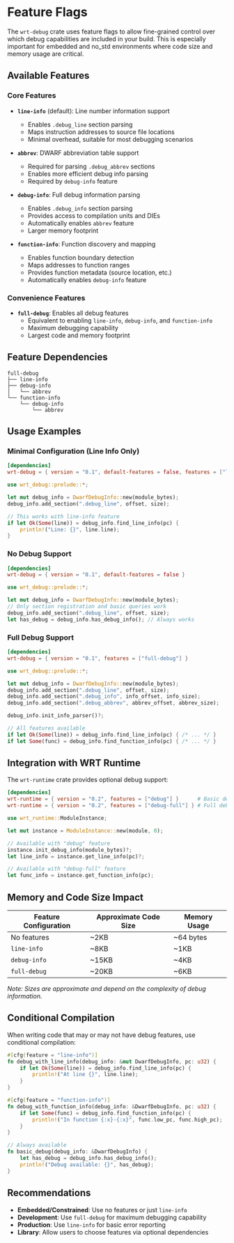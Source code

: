 # Feature Flags

The `wrt-debug` crate uses feature flags to allow fine-grained control over which debug capabilities are included in your build. This is especially important for embedded and no_std environments where code size and memory usage are critical.

## Available Features

### Core Features

- **`line-info`** (default): Line number information support
  - Enables `.debug_line` section parsing
  - Maps instruction addresses to source file locations
  - Minimal overhead, suitable for most debugging scenarios

- **`abbrev`**: DWARF abbreviation table support
  - Required for parsing `.debug_abbrev` sections
  - Enables more efficient debug info parsing
  - Required by `debug-info` feature

- **`debug-info`**: Full debug information parsing
  - Enables `.debug_info` section parsing
  - Provides access to compilation units and DIEs
  - Automatically enables `abbrev` feature
  - Larger memory footprint

- **`function-info`**: Function discovery and mapping
  - Enables function boundary detection
  - Maps addresses to function ranges
  - Provides function metadata (source location, etc.)
  - Automatically enables `debug-info` feature

### Convenience Features

- **`full-debug`**: Enables all debug features
  - Equivalent to enabling `line-info`, `debug-info`, and `function-info`
  - Maximum debugging capability
  - Largest code and memory footprint

## Feature Dependencies

```
full-debug
├── line-info
├── debug-info
│   └── abbrev
└── function-info
    └── debug-info
        └── abbrev
```

## Usage Examples

### Minimal Configuration (Line Info Only)

```toml
[dependencies]
wrt-debug = { version = "0.1", default-features = false, features = ["line-info"] }
```

```rust
use wrt_debug::prelude::*;

let mut debug_info = DwarfDebugInfo::new(module_bytes);
debug_info.add_section(".debug_line", offset, size);

// This works with line-info feature
if let Ok(Some(line)) = debug_info.find_line_info(pc) {
    println!("Line: {}", line.line);
}
```

### No Debug Support

```toml
[dependencies]
wrt-debug = { version = "0.1", default-features = false }
```

```rust
use wrt_debug::prelude::*;

let mut debug_info = DwarfDebugInfo::new(module_bytes);
// Only section registration and basic queries work
debug_info.add_section(".debug_line", offset, size);
let has_debug = debug_info.has_debug_info(); // Always works
```

### Full Debug Support

```toml
[dependencies]
wrt-debug = { version = "0.1", features = ["full-debug"] }
```

```rust
use wrt_debug::prelude::*;

let mut debug_info = DwarfDebugInfo::new(module_bytes);
debug_info.add_section(".debug_line", offset, size);
debug_info.add_section(".debug_info", info_offset, info_size);
debug_info.add_section(".debug_abbrev", abbrev_offset, abbrev_size);

debug_info.init_info_parser()?;

// All features available
if let Ok(Some(line)) = debug_info.find_line_info(pc) { /* ... */ }
if let Some(func) = debug_info.find_function_info(pc) { /* ... */ }
```

## Integration with WRT Runtime

The `wrt-runtime` crate provides optional debug support:

```toml
[dependencies]
wrt-runtime = { version = "0.2", features = ["debug"] }      # Basic debug
wrt-runtime = { version = "0.2", features = ["debug-full"] } # Full debug
```

```rust
use wrt_runtime::ModuleInstance;

let mut instance = ModuleInstance::new(module, 0);

// Available with "debug" feature
instance.init_debug_info(module_bytes)?;
let line_info = instance.get_line_info(pc)?;

// Available with "debug-full" feature
let func_info = instance.get_function_info(pc);
```

## Memory and Code Size Impact

| Feature Configuration | Approximate Code Size | Memory Usage |
|----------------------|---------------------|-------------|
| No features          | ~2KB                | ~64 bytes   |
| `line-info`          | ~8KB                | ~1KB        |
| `debug-info`         | ~15KB               | ~4KB        |
| `full-debug`         | ~20KB               | ~6KB        |

*Note: Sizes are approximate and depend on the complexity of debug information.*

## Conditional Compilation

When writing code that may or may not have debug features, use conditional compilation:

```rust
#[cfg(feature = "line-info")]
fn debug_with_line_info(debug_info: &mut DwarfDebugInfo, pc: u32) {
    if let Ok(Some(line)) = debug_info.find_line_info(pc) {
        println!("At line {}", line.line);
    }
}

#[cfg(feature = "function-info")]
fn debug_with_function_info(debug_info: &DwarfDebugInfo, pc: u32) {
    if let Some(func) = debug_info.find_function_info(pc) {
        println!("In function {:x}-{:x}", func.low_pc, func.high_pc);
    }
}

// Always available
fn basic_debug(debug_info: &DwarfDebugInfo) {
    let has_debug = debug_info.has_debug_info();
    println!("Debug available: {}", has_debug);
}
```

## Recommendations

- **Embedded/Constrained**: Use no features or just `line-info`
- **Development**: Use `full-debug` for maximum debugging capability
- **Production**: Use `line-info` for basic error reporting
- **Library**: Allow users to choose features via optional dependencies